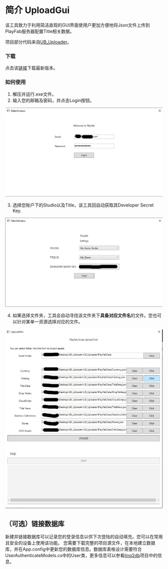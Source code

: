 # 简介 UploadGui
该工具致力于利用简洁直观的GUI界面使用户更加方便地将Json文件上传到PlayFab服务器配置Title相关数据。

项目部分代码来自[UB_Uploader](
https://github.com/PlayFab/UnicornBattle/tree/master/UB_Uploader)。

### 下载

点击该[链接](https://github.com/Rockiez/UploadGui/releases)下载最新版本。

### 如何使用

1. 解压并运行.exe文件。
2. 输入您的邮箱及密码，并点击Login按钮。

![login](http://github.com/rockiez/UploadGui/raw/master/images/login.jpg)

3. 选择您账户下的Studio以及Title，该工具回自动获取其Developer Secret Key.

![selectTitle](http://github.com/rockiez/UploadGui/raw/master/images/selectTitle.jpg)

4. 如果选择文件夹，工具会自动寻找该文件夹下**具备对应文件名**的文件。您也可以针对某单一资源选择对应的文件。

![upload](http://github.com/rockiez/UploadGui/raw/master/images/upload.jpg)

## （可选）链接数据库
新建并链接数据库可以记录您的登录信息以供下次登陆的自动填充。您可以在常用且安全的设备上使用该功能。
您需要下载完整的项目源文件，在本地建立数据库，并在App.config中更新您的数据库信息。数据库表格设计需要符合UserAuthenticateModels.cs中的User类，更多信息可以参看[linq2db](https://github.com/linq2db/linq2db)项目中的信息。